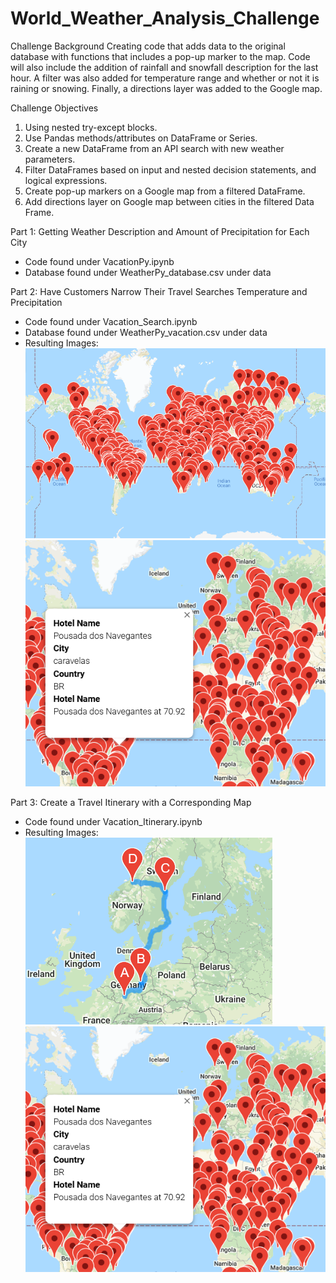 # World_Weather_Analysis_Challenge

Challenge Background
  Creating code that adds data to the original database with functions that includes a pop-up marker to the map.
  Code will also include the addition of rainfall and snowfall description for the last hour.
  A filter was also added for temperature range and whether or not it is raining or snowing.
  Finally, a directions layer was added to the Google map.
  
Challenge Objectives
  1. Using nested try-except blocks.
  2. Use Pandas methods/attributes on DataFrame or Series.
  3. Create a new DataFrame from an API search with new weather parameters.
  4. Filter DataFrames based on input and nested decision statements, and logical expressions.
  5. Create pop-up markers on a Google map from a filtered DataFrame.
  6. Add directions layer on Google map between cities in the filtered Data Frame.
  
Part 1:
  Getting Weather Description and Amount of Precipitation for Each City
  - Code found under VacationPy.ipynb
  - Database found under WeatherPy_database.csv under data
  
Part 2:
  Have Customers Narrow Their Travel Searches Temperature and Precipitation
  - Code found under Vacation_Search.ipynb
  - Database found under WeatherPy_vacation.csv under data
  - Resulting Images:
    ![Total Vacation Map](image/WeatherPy_Vacation_Map.PNG)
    ![Map with Pop-up](image/WeatherPy_Vacation_Map_PopUp.PNG)
    
Part 3:
  Create a Travel Itinerary with a Corresponding Map
  - Code found under Vacation_Itinerary.ipynb
  - Resulting Images:
   ![Travel Map with Route](image/WeatherPy_Travel_Map.PNG)
   ![Travel Map with Markers](image/WeatherPy_Vacation_Map_PopUp.PNG)
  
